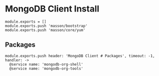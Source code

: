 
# MongoDB Client Install

    module.exports = []
    module.exports.push 'masson/bootstrap'
    module.exports.push 'masson/core/yum'

## Packages

    module.exports.push header: 'MongoDB Client # Packages', timeout: -1, handler: ->
      @service name: 'mongodb-org-shell'
      @service name: 'mongodb-org-tools'
      
